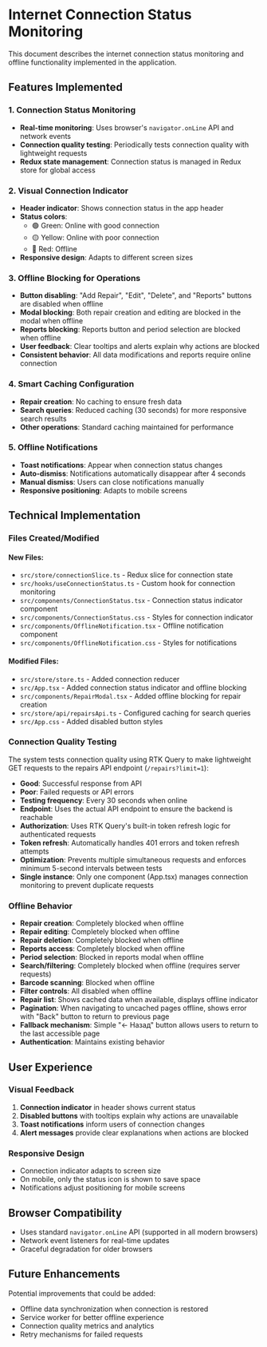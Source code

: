 # Internet Connection Status Monitoring

This document describes the internet connection status monitoring and offline functionality implemented in the application.

## Features Implemented

### 1. Connection Status Monitoring
- **Real-time monitoring**: Uses browser's `navigator.onLine` API and network events
- **Connection quality testing**: Periodically tests connection quality with lightweight requests
- **Redux state management**: Connection status is managed in Redux store for global access

### 2. Visual Connection Indicator
- **Header indicator**: Shows connection status in the app header
- **Status colors**: 
  - 🟢 Green: Online with good connection
  - 🟡 Yellow: Online with poor connection  
  - 🔴 Red: Offline
- **Responsive design**: Adapts to different screen sizes

### 3. Offline Blocking for Operations
- **Button disabling**: "Add Repair", "Edit", "Delete", and "Reports" buttons are disabled when offline
- **Modal blocking**: Both repair creation and editing are blocked in the modal when offline
- **Reports blocking**: Reports button and period selection are blocked when offline
- **User feedback**: Clear tooltips and alerts explain why actions are blocked
- **Consistent behavior**: All data modifications and reports require online connection

### 4. Smart Caching Configuration
- **Repair creation**: No caching to ensure fresh data
- **Search queries**: Reduced caching (30 seconds) for more responsive search results
- **Other operations**: Standard caching maintained for performance

### 5. Offline Notifications
- **Toast notifications**: Appear when connection status changes
- **Auto-dismiss**: Notifications automatically disappear after 4 seconds
- **Manual dismiss**: Users can close notifications manually
- **Responsive positioning**: Adapts to mobile screens

## Technical Implementation

### Files Created/Modified

#### New Files:
- `src/store/connectionSlice.ts` - Redux slice for connection state
- `src/hooks/useConnectionStatus.ts` - Custom hook for connection monitoring
- `src/components/ConnectionStatus.tsx` - Connection status indicator component
- `src/components/ConnectionStatus.css` - Styles for connection indicator
- `src/components/OfflineNotification.tsx` - Offline notification component
- `src/components/OfflineNotification.css` - Styles for notifications

#### Modified Files:
- `src/store/store.ts` - Added connection reducer
- `src/App.tsx` - Added connection status indicator and offline blocking
- `src/components/RepairModal.tsx` - Added offline blocking for repair creation
- `src/store/api/repairsApi.ts` - Configured caching for search queries
- `src/App.css` - Added disabled button styles

### Connection Quality Testing
The system tests connection quality using RTK Query to make lightweight GET requests to the repairs API endpoint (`/repairs?limit=1`):
- **Good**: Successful response from API
- **Poor**: Failed requests or API errors
- **Testing frequency**: Every 30 seconds when online
- **Endpoint**: Uses the actual API endpoint to ensure the backend is reachable
- **Authorization**: Uses RTK Query's built-in token refresh logic for authenticated requests
- **Token refresh**: Automatically handles 401 errors and token refresh attempts
- **Optimization**: Prevents multiple simultaneous requests and enforces minimum 5-second intervals between tests
- **Single instance**: Only one component (App.tsx) manages connection monitoring to prevent duplicate requests

### Offline Behavior
- **Repair creation**: Completely blocked when offline
- **Repair editing**: Completely blocked when offline
- **Repair deletion**: Completely blocked when offline
- **Reports access**: Completely blocked when offline
- **Period selection**: Blocked in reports modal when offline
- **Search/filtering**: Completely blocked when offline (requires server requests)
- **Barcode scanning**: Blocked when offline
- **Filter controls**: All disabled when offline
- **Repair list**: Shows cached data when available, displays offline indicator
- **Pagination**: When navigating to uncached pages offline, shows error with "Back" button to return to previous page
- **Fallback mechanism**: Simple "← Назад" button allows users to return to the last accessible page
- **Authentication**: Maintains existing behavior

## User Experience

### Visual Feedback
1. **Connection indicator** in header shows current status
2. **Disabled buttons** with tooltips explain why actions are unavailable
3. **Toast notifications** inform users of connection changes
4. **Alert messages** provide clear explanations when actions are blocked

### Responsive Design
- Connection indicator adapts to screen size
- On mobile, only the status icon is shown to save space
- Notifications adjust positioning for mobile screens

## Browser Compatibility
- Uses standard `navigator.onLine` API (supported in all modern browsers)
- Network event listeners for real-time updates
- Graceful degradation for older browsers

## Future Enhancements
Potential improvements that could be added:
- Offline data synchronization when connection is restored
- Service worker for better offline experience
- Connection quality metrics and analytics
- Retry mechanisms for failed requests
